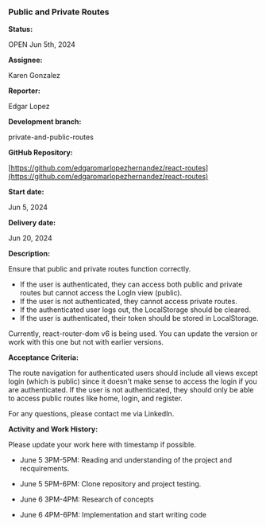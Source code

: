 ### Public and Private Routes

**Status:**

OPEN Jun 5th, 2024

**Assignee:**

Karen Gonzalez

**Reporter:**

Edgar Lopez

**Development branch:**

private-and-public-routes

**GitHub Repository:**

[https://github.com/edgaromarlopezhernandez/react-routes](https://github.com/edgaromarlopezhernandez/react-routes)

**Start date:**

Jun 5, 2024

**Delivery date:**

Jun 20, 2024

**Description:**

Ensure that public and private routes function correctly.

* If the user is authenticated, they can access both public and private routes but cannot access the LogIn view (public).
* If the user is not authenticated, they cannot access private routes.
* If the authenticated user logs out, the LocalStorage should be cleared.
* If the user is authenticated, their token should be stored in LocalStorage.

Currently, react-router-dom v6 is being used. You can update the version or work with this one but not with earlier versions.

**Acceptance Criteria:**

The route navigation for authenticated users should include all views except login (which is public) since it doesn't make sense to access the login if you are authenticated. If the user is not authenticated, they should only be able to access public routes like home, login, and register.

For any questions, please contact me via LinkedIn.

**Activity and Work History:**

Please update your work here with timestamp if possible.

* June 5 3PM-5PM: Reading and understanding of the project and recquirements.

* June 5 5PM-6PM: Clone repository and project testing.

* June 6 3PM-4PM: Research of concepts

* June 6 4PM-6PM: Implementation and start writing code